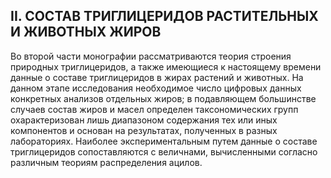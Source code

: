 ## II. СОСТАВ ТРИГЛИЦЕРИДОВ РАСТИТЕЛЬНЫХ И ЖИВОТНЫХ ЖИРОВ

Во второй части монографии рассматриваются теория строения природных триглицеридов, а также имеющиеся к настоящему времени данные о составе триглицеридов в жирах растений и животных. На данном этапе исследования необходимое число цифровых данных конкретных анализов отдельных жиров; в подавляющем большинстве случаев состав жиров и масел определен таксономических групп охарактеризован лишь диапазоном содержания тех или иных компонентов и основан на результатах, полученных в разных лабораториях. Наиболее экспериментальным путем данные о составе триглицеридов сопоставляются с величнами, вычисленными согласно различным теориям распределения ацилов.

